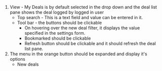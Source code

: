 1. View - My Deals is by default selected in the drop down and the deal list pane shows the deal logged by logged in user
    * Top search - This is a text field and value can be entered in it.
    * Tool bar - the buttons should be clickable 
        *   On hovering over the new deal filter, it displays the value specified in the settings form.
        *   Bookmarked should be clickable
        *   Refresh button should be clickable and it should refresh the deal list pane.
2. The menu in the orange button should be expanded and display it's options
    * New deals